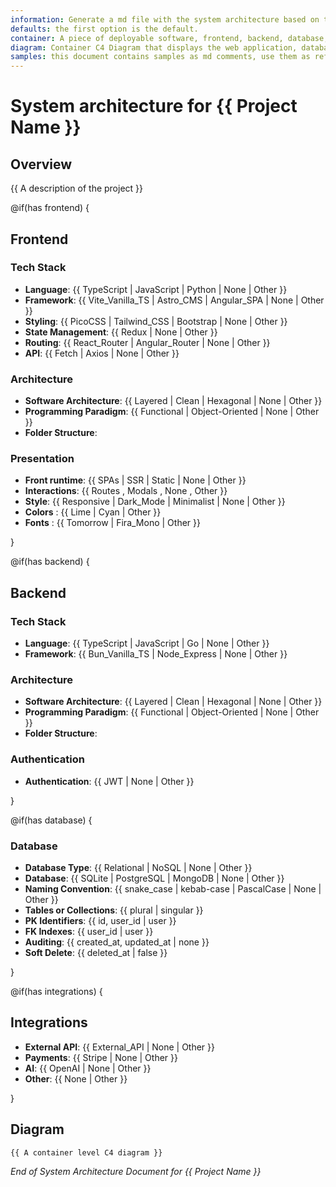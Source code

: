 ```yaml
---
information: Generate a md file with the system architecture based on this template.
defaults: the first option is the default.
container: A piece of deployable software, frontend, backend, database, etc.
diagram: Container C4 Diagram that displays the web application, database, and API services, highlighting their interactions.
samples: this document contains samples as md comments, use them as reference to fill the template.
---
```


# System architecture for **{{ Project Name }}**

## Overview

{{ A description of the project }}

@if(has frontend) {

## Frontend

### Tech Stack

- **Language**: {{ TypeScript | JavaScript | Python | None | Other }}
- **Framework**: {{ Vite_Vanilla_TS | Astro_CMS | Angular_SPA | None | Other }}
- **Styling**: {{ PicoCSS | Tailwind_CSS | Bootstrap | None | Other }}
- **State Management**: {{ Redux | None | Other }}
- **Routing**: {{ React_Router | Angular_Router | None | Other }}
- **API**: {{ Fetch | Axios | None | Other }}

### Architecture

- **Software Architecture**: {{ Layered | Clean | Hexagonal | None | Other }}
- **Programming Paradigm**: {{ Functional | Object-Oriented | None | Other }}
- **Folder Structure**:

<!-- Propose a folder structure for the frontend like this:
  ```
  - src/
    - app/ (pages and repositories)
    - models/ (data models)
    - utils/ (helpers and shared components)
  ```
 -->

### Presentation

- **Front runtime**: {{ SPAs | SSR | Static | None | Other }}
- **Interactions**: {{ Routes , Modals , None , Other }}
- **Style**: {{ Responsive | Dark_Mode | Minimalist | None | Other }}
- **Colors** : {{ Lime | Cyan | Other }}
- **Fonts** : {{ Tomorrow | Fira_Mono | Other }}

}

@if(has backend) {

## Backend

### Tech Stack

- **Language**: {{ TypeScript | JavaScript | Go | None | Other }}
- **Framework**: {{ Bun_Vanilla_TS | Node_Express | None | Other }}

### Architecture

- **Software Architecture**: {{ Layered | Clean | Hexagonal | None | Other }}
- **Programming Paradigm**: {{ Functional | Object-Oriented | None | Other }}
- **Folder Structure**:

<!-- Propose a folder structure for the frontend like this:
  ```
  - src/
    - api/ (controllers and repositories)
    - models/ (data models)
    - utils/ (helpers)
  ```
 -->

### Authentication

- **Authentication**: {{ JWT | None | Other }}

}

@if(has database) {

### Database

- **Database Type**: {{ Relational | NoSQL | None | Other }}
- **Database**: {{ SQLite | PostgreSQL | MongoDB | None | Other }}
- **Naming Convention**: {{ snake_case | kebab-case | PascalCase | None | Other }}
- **Tables or Collections**: {{ plural | singular }}
- **PK Identifiers**: {{ id, user_id | user }}
- **FK Indexes**: {{ user_id | user }}
- **Auditing**: {{ created_at, updated_at | none }}
- **Soft Delete**: {{ deleted_at | false }}

}

@if(has integrations) {

## Integrations

- **External API**: {{ External_API | None | Other }}
- **Payments**: {{ Stripe | None | Other }}
- **AI**: {{ OpenAI | None | Other }}
- **Other**: {{ None | Other }}

}

## Diagram

```mermaid
{{ A container level C4 diagram }}
```

_End of System Architecture Document for {{ Project Name }}_
